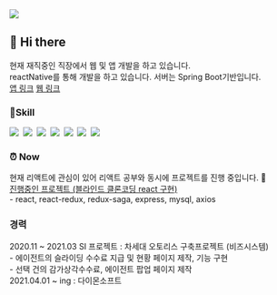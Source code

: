 <img src="https://img.shields.io/static/v1?label=Email&message=nesaz0522@naver.com&color=blue"/>
<h2> 👋  Hi there </h2>
현재 재직중인 직장에서 웹 및 앱 개발을 하고 있습니다. <br>
reactNative를 통해 개발을 하고 있습니다. 서버는 Spring Boot기반입니다. <br>
<a href="https://play.google.com/store/apps/details?id=kr.co.shim&hl=ko&gl=US">앱 링크</a> 
<a href="https://www.transhub.co.kr/main-login.do">웹 링크</a>
<br>
<h3>📖Skill</h3>
<img src="https://img.shields.io/badge/React-61DAFB?style=flat-square&logo=React&logoColor=white"/><span style="display:none;">리액트</span></a>&nbsp 
<img src="https://img.shields.io/badge/Java-E34F26?style=flat-square&logo=Java&logoColor=white"/><span style="display:none;">자바</span></a>&nbsp 
<img src="https://img.shields.io/badge/Spring-6DB33F?style=flat-square&logo=Spring&logoColor=white"/><span style="display:none;">스프링</span></a>&nbsp 
<img src="https://img.shields.io/badge/Oracle-F80000?style=flat-square&logo=Oracle&logoColor=white"/><span style="display:none;">오라클</span></a>&nbsp 
<img src="https://img.shields.io/badge/HTML5-F7DF1E?style=flat-square&logo=HTML5Script&logoColor=white"/><span style="display:none;">HTML</span></a>&nbsp
<img src="https://img.shields.io/badge/CSS3-1572B6?style=flat-square&logo=CSS3&logoColor=white"/><span style="display:none;">CSS</span></a>&nbsp
<img src="https://img.shields.io/badge/JavaScript-F7DF1E?style=flat-square&logo=JavaScript&logoColor=white"/><span style="display:none;">자바스크립트</span></a>&nbsp 

<h3> ⏰ Now </h3>
현재 리액트에 관심이 있어 리액트 공부와 동시에 프로젝트를 진행 중입니다. 📖<br>
<a href="https://github.com/gwon522/project">진행중인 프로젝트 (블라인드 클론코딩 react 구현) </a><br>
 - react, react-redux, redux-saga, express, mysql, axios

<br>
<h3> 경력</h3>
2020.11 ~ 2021.03 SI 프로젝트 : 차세대 오토리스 구축프로젝트 (비즈시스템)<br>
 - 에이전트의 슬라이딩 수수료 지급 및 현황 페이지 제작, 기능 구현 <br>
 - 선택 건의 감가상각수수료, 에이전트 팝업 페이지 제작 <br>
2021.04.01 ~ ing : 다이몬소프트 <br>
